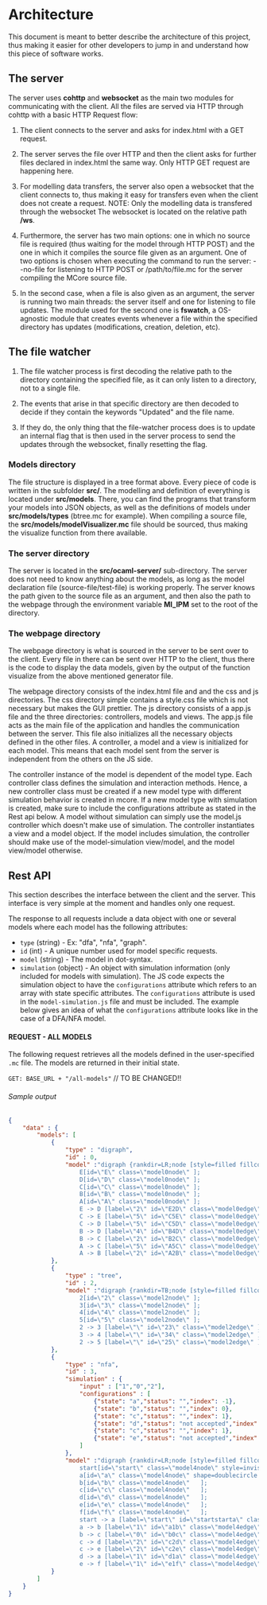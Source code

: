 # Architecture

This document is meant to better describe the architecture of this
project, thus making it easier for other developers to jump in
and understand how this piece of software works.

## The server

The server uses **cohttp** and **websocket** as the main two modules for
communicating with the client. All the files are served via HTTP through 
cohttp with a basic HTTP Request flow:

1. The client connects to the server and asks for index.html with a
GET request.

2. The server serves the file over HTTP and then the client asks for 
further files declared in index.html the same way. Only HTTP GET 
request are happening here.

3. For modelling data transfers, the server also open a websocket
that the client connects to, thus making it easy for transfers
even when the client does not create a request.
NOTE: Only the modelling data is transfered through the websocket
The websocket is located on the relative path **/ws**.

4. Furthermore, the server has two main options: one in which no
source file is required (thus waiting for the model through HTTP POST)
and the one in which it compiles the source file given as an 
argument.
    One of two options is chosen when executing the command to run the
    server: --no-file for listening to HTTP POST or /path/to/file.mc 
    for the server compiling the MCore source file.
    
5. In the second case, when a file is also given as an argument,
the server is running two main threads: the server itself and one
for listening to file updates. The module used for the second one 
is **fswatch**, a OS-agnostic module that creates events whenever
a file within the specified directory has updates (modifications,
creation, deletion, etc).

## The file watcher

1. The file watcher process is first decoding the relative path
to the directory containing the specified file, as it can only 
listen to a directory, not to a single file.

2. The events that arise in that specific directory are then 
decoded to decide if they contain the keywords "Updated" and
the file name.

3. If they do, the only thing that the file-watcher process
does is to update an internal flag that is then used in the
server process to send the updates through the websocket,
finally resetting the flag.

### Models directory

The file structure is displayed in a tree format above. Every piece of code is written in the subfolder **src/**. 
The modelling and definition of everything is located under **src/models**. There, you can find
the programs that transform your models into JSON objects, as well as the definitions of models under
**src/models/types** (btree.mc for example).
When compiling a source file, the **src/models/modelVisualizer.mc** file should be sourced, thus making
the visualize function from there available. 

### The server directory

The server is located in the **src/ocaml-server/** sub-directory. The server does not need to know anything
about the models, as long as the model declaration file (source-file/test-file) is working properly.
The server knows the path given to the source file as an argument, and then also the path to the webpage
through the environment variable **MI_IPM** set to the root of the directory.

### The webpage directory

The webpage directory is what is sourced in the server to be sent over to the client. Every file in there
can be sent over HTTP to the client, thus there is the code to display the data models, given by the 
output of the function visualize from the above mentioned generator file.

The webpage directory consists of the index.html file and and the css and js directories. The css directory simple contains a style.css file which is not necessary but makes the GUI prettier. The js directory consists of a app.js file and the three directories: controllers, models and views. The app.js file acts as the main file of the application and handles the communication between the server. This file also initializes all the necessary objects defined in the other files. A controller, a model and a view is initialized for each model. This means that each model sent from the server is independent from the others on the JS side. 

The controller instance of the model is dependent of the model type. Each controller class defines the simulation and interaction methods. Hence, a new controller class must be created if a new model type with different simulation behavior is created in mcore. If a new model type with simulation is created, make sure to include the configurations attribute as stated in the Rest api below. A model without simulation can simply use the model.js controller which doesn't make use of simulation. The controller instantiates a view and a model object. If the model includes simulation, the controller should make use of the model-simulation view/model, and the model view/model otherwise.

## Rest API
This section describes the interface between the client and the server. This interface is very simple at the moment and handles only one request.

The response to all requests include a data object with one or several models where each model has the following attributes:
- <code>type</code> (string) - Ex: "dfa", "nfa", "graph".
- <code>id</code> (int) - A unique number used for model specific requests.
- <code>model</code> (string) - The model in dot-syntax.
- <code>simulation</code> (object) - An object with simulation information (only included for models with simulation). The JS code expects the simulation object to have the <code>configurations</code> attribute which refers to an array with state specific attributes. The <code>configurations</code> attribute is used in the <code>model-simulation.js</code> file and must be included. The example below gives an idea of what the <code>configurations</code> attribute looks like in the case of a DFA/NFA model.

#### REQUEST - ALL MODELS
The following request retrieves all the models defined in the user-specified <code>.mc</code> file. The models are returned in their initial state. 

<code>GET: BASE_URL + "/all-models"</code> // TO BE CHANGED!!

###### Sample output
```json
{
    "data" : {
		"models": [
			{
				"type" : "digraph",
				"id" : 0,
				"model" :"digraph {rankdir=LR;node [style=filled fillcolor=white shape=circle];
					E[id=\"E\" class=\"model0node\" ];
					D[id=\"D\" class=\"model0node\" ];
					C[id=\"C\" class=\"model0node\" ];
					B[id=\"B\" class=\"model0node\" ];
					A[id=\"A\" class=\"model0node\" ];
					E -> D [label=\"2\" id=\"E2D\" class=\"model0edge\" ];
					C -> E [label=\"5\" id=\"C5E\" class=\"model0edge\" ];
					C -> D [label=\"5\" id=\"C5D\" class=\"model0edge\" ];
					B -> D [label=\"4\" id=\"B4D\" class=\"model0edge\" ];
					B -> C [label=\"2\" id=\"B2C\" class=\"model0edge\" ];
					A -> C [label=\"5\" id=\"A5C\" class=\"model0edge\" ];
					A -> B [label=\"2\" id=\"A2B\" class=\"model0edge\" ];}"
			},
			{
				"type" : "tree",
				"id" : 2,
				"model" :"digraph {rankdir=TB;node [style=filled fillcolor=white shape=circle];
					2[id=\"2\" class=\"model2node\" ];
					3[id=\"3\" class=\"model2node\" ];
					4[id=\"4\" class=\"model2node\" ];
					5[id=\"5\" class=\"model2node\" ];
					2 -> 3 [label=\"\" id=\"23\" class=\"model2edge\" ];
					3 -> 4 [label=\"\" id=\"34\" class=\"model2edge\" ];
					2 -> 5 [label=\"\" id=\"25\" class=\"model2edge\" ];}"
			},
			{
				"type" : "nfa",
				"id" : 3,
				"simulation" : {
					"input" : ["1","0","2"],
					"configurations" : [
						{"state": "a","status": "","index": -1},
						{"state": "b","status": "","index": 0},
						{"state": "c","status": "","index": 1},
						{"state": "d","status": "not accepted","index": 2},
						{"state": "c","status": "","index": 1},
						{"state": "e","status": "not accepted","index": 2}
					]
				},
				"model" :"digraph {rankdir=LR;node [style=filled fillcolor=white shape=circle];
					start[id=\"start\" class=\"model4node\" style=invis];
					a[id=\"a\" class=\"model4node\" shape=doublecircle  ];
					b[id=\"b\" class=\"model4node\"   ];
					c[id=\"c\" class=\"model4node\"   ];
					d[id=\"d\" class=\"model4node\"   ];
					e[id=\"e\" class=\"model4node\"   ];
					f[id=\"f\" class=\"model4node\"   ];
					start -> a [label=\"start\" id=\"startstarta\" class=\"model4edge\" ];
					a -> b [label=\"1\" id=\"a1b\" class=\"model4edge\" ];
					b -> c [label=\"0\" id=\"b0c\" class=\"model4edge\" ];
					c -> d [label=\"2\" id=\"c2d\" class=\"model4edge\" ];
					c -> e [label=\"2\" id=\"c2e\" class=\"model4edge\" ];
					d -> a [label=\"1\" id=\"d1a\" class=\"model4edge\" ];
					e -> f [label=\"1\" id=\"e1f\" class=\"model4edge\" ];}"
			}
		]
	}
}
```
